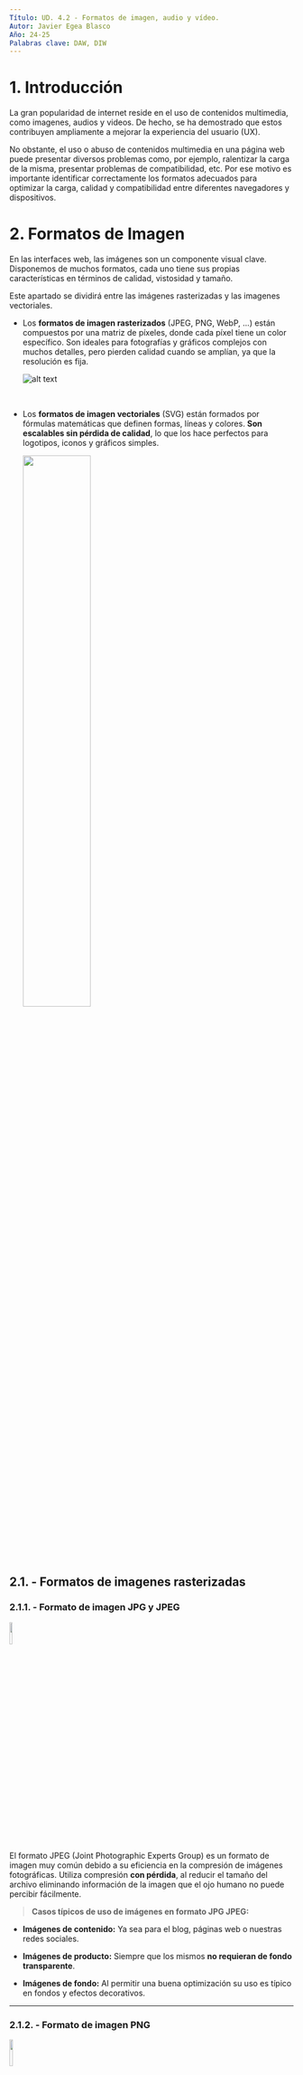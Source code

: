 ```yaml
---
Título: UD. 4.2 - Formatos de imagen, audio y vídeo.
Autor: Javier Egea Blasco
Año: 24-25
Palabras clave: DAW, DIW
---
```


# 1. Introducción
La gran popularidad de internet reside en el uso de contenidos multimedia, como imagenes, audios y videos. De hecho, se ha demostrado que estos contribuyen ampliamente a mejorar la experiencia del usuario (UX).  

No obstante, el uso o abuso de contenidos multimedia en una página web puede presentar diversos problemas como, por ejemplo, ralentizar la carga de la misma, presentar problemas de compatibilidad, etc. Por ese motivo es importante identificar correctamente los formatos adecuados para optimizar la carga, calidad y compatibilidad entre diferentes navegadores y dispositivos.

# 2. Formatos de Imagen
En las interfaces web, las imágenes son un componente visual clave. Disponemos de muchos formatos, cada uno tiene sus propias características en términos de calidad, vistosidad y tamaño.  

Este apartado se dividirá entre las imágenes rasterizadas y las imagenes vectoriales. 
-  Los **formatos de imagen rasterizados** (JPEG, PNG, WebP, ...) están compuestos por una matriz de píxeles, donde cada píxel tiene un color específico. Son ideales para fotografías y gráficos complejos con muchos detalles, pero pierden calidad cuando se amplían, ya que la resolución es fija.  

      ![alt text](./img/lena.png)

      <br>
-  Los **formatos de imagen vectoriales** (SVG) están formados por fórmulas matemáticas que definen formas, líneas y colores. **Son escalables sin pérdida de calidad**, lo que los hace perfectos para logotipos, iconos y gráficos simples.

    <img src="./img/svg.png" width=50%>


## 2.1. - Formatos de imagenes rasterizadas
### 2.1.1. - Formato de imagen JPG y JPEG  
<img src="https://upload.wikimedia.org/wikipedia/commons/thumb/c/c3/JPEG_format_logo.svg/250px-JPEG_format_logo.svg.png" width=10%>  

El formato JPEG (Joint Photographic Experts Group) es un formato de imagen muy común debido a su eficiencia en la compresión de imágenes fotográficas. Utiliza compresión **con pérdida**, al reducir el tamaño del archivo eliminando información de la imagen que el ojo humano no puede percibir fácilmente. 
  
>**Casos típicos de uso de imágenes en formato JPG JPEG:**
  
- **Imágenes de contenido:** Ya sea para el blog, páginas web o nuestras redes sociales.

- **Imágenes de producto:** Siempre que los mismos **no requieran de fondo transparente**.

- **Imágenes de fondo:** Al permitir una buena optimización su uso es típico en fondos y efectos decorativos.  
---

### 2.1.2. - Formato de imagen PNG  
<img src="https://cdn.icon-icons.com/icons2/2063/PNG/512/format_extension_png_page_file_icon_124654.png" width=11%>  

El formato PNG (Portable Network Graphics) destaca por la posibilidad de comprimir imágenes **sin pérdidas** y de ofrecer una profundidad de color de hasta 24 bits por píxel. Con el formato PNG **no se pueden generar animaciones**.    

El formato PNG soporta tanto la transparencia como la semitransparencia (gracias al canal alfa integrado).    

Los mecanismos de corrección del color y del brillo garantizan que los archivos de imagen en formato PNG tengan más o menos la misma apariencia en los diferentes sistemas.    

A causa del proceso de compresión sin pérdidas, los archivos son relativamente grandes, de modo que el formato no resulta tan adecuado para la presentación de fotografías.    
  
>**Casos típicos de uso de imágenes en formato PNG:**  
  
- **Almacenamiento y publicación** de imágenes y gráficos pequeños (logotipos, iconos, barras, etc.).
   
- **Gráficos con transparencia.**
   
- **Fotos sin pérdidas.**
---   
### 2.1.3. - Formato de imagen BMP  
<img src="https://cdn.icon-icons.com/icons2/265/PNG/512/BMP_29699.png" width=10%>  
  
El formato BMP (Windows bitmap), inicialmente desarrollado para **sistemas operativos Microsoft e IBM** es un formato de almacenamiento para mapas de bits con una profundidad de color de hasta 24 bits por píxel.  

El formato de imagen **sin comprimir** asigna a cada píxel un valor cromático, por lo que los archivos suelen ser muy grandes, motivo por el que el formato **no es adecuado** para su uso en páginas web.

>**Casos típicos de uso de imágenes en formato BMP:** 
- Almacenamiento de fotos/gráficos en el ámbito offline. 
---

### 2.1.4. - Formato de imagen GIF  
<img src="https://cdn.icon-icons.com/icons2/265/PNG/512/GIF_29666.png" width=10%>  

El formato GIF (Graphics Interchange Format) es una trama que utiliza la compresión sin pérdidas de calidad para imágenes de hasta 256 colores.  

Por ese motivo, con imágenes con más de 256 colores, la imagen debe adaptarse (reducire la cantidad de colores), lo que produce una consecuente pérdida de calidad.  

Su limitación de 8 bits hace que el tamaño del archivo sea pequeño, lo que le ideal para crear contenidos **de animación** cortos y atractivos.  

A pesar de su limitada calidad de imagen, mucha gente utiliza el GIF porque permite ofrecer un contenido visual más elaborado que una imagen estática.

>**Casos típicos de uso de imágenes en formato GIF:**  
  
- **Animaciones simples.**
   
- **Indicadores de carga.**
   
- **Memes y reacciones.**
---

### 2.1.5. - Formato de imagen HEIF  
<img src="./img/heif.png" width=11%>  

El formato HEIF (High Efficiency Image Format) no es ampliamente utilizado en la web, aunque tiene potencial debido a su eficiencia en la compresión de imágenes (mayor calidad y menor tamaño que JPEG).  

HEIF es más común en dispositivos móviles, especialmente en productos de Apple, donde se usa por defecto para capturar fotos.

El formato HEIF aún no ha sido adoptado como un estándar en la web porque presenta una **compatibilidad limitada** con algunos navegadores y sobre todo porque existen **alternativas más populares** como el formato **WebP**.  
  
---   

### 2.1.6 - Formato de imagen WebP  
![alt text](./img/webp.png)  

El formato WEBP es una alternativa relativamente nueva para imágenes en la web y fue desarrollada por Google. Este formato utiliza **una combinación de compresión sin pérdida y con pérdida** para lograr tamaños de archivo más pequeños que los formatos de imagen anteriores.  

El formato WEBP es compatible con transparencia y es compatible con imágenes animadas, lo que lo hace ideal para banners o publicidad en línea.  

Otra característica del formato WEBP es que puede mostrar una imagen progresivamente, lo que puede mejorar significativamente el tiempo de carga de la página web y mejorar la experiencia del usuario.  

Como **principal inconveniente** el formato WEBP no es compatible con todos los navegadores web y plataformas de redes sociales.

---

## 2.2. - Formatos de imagenes vectoriales
### 2.2.1. - Formato SVG
<img src="https://cdn.icon-icons.com/icons2/1098/PNG/512/1485481342-5_78632.png" width=11%>  

El formato SVG (Scalable Vector Graphics) es un formato de imagen vectorial basado en XML que soporta transparencia y animaciones. Esto permite que las imágenes sean escalables sin perder calidad haciendolas ideales para gráficos e iconos de alta calidad en diferentes tamaños y resoluciones.

>**Casos típicos de uso de imágenes en formato SVG:**  
  
- **Logotipos y marcas.**
   
- **Iconos y elementos gráficos.** (botones, ...)
   
- **Animaciones.** Los SVG permiten animaciones interactivas utilizando CSS o JavaScript.

---

### 2.2.2 - Formato EPS
<img src="https://cdn.icon-icons.com/icons2/265/PNG/512/EPS_29667.png" width=10%>  

El formato EPS (Encapsulated PostScript) se utiliza para guardar ilustraciones o trabajos de diseño gráfico en programas de ilustración como Adobe Illustrator y CorelDraw.  

Utilizado principalmente en gráficos profesionales es útil para crear imágenes de alta calidad. 

Aunque se pueda encontrar, no es muy común en la web y generalmente se convierte a SVG o PNG para su visualización.

---

### 2.2.3 - Formato PDF
<img src="https://cdn.icon-icons.com/icons2/2107/PNG/512/file_type_pdf_icon_130274.png" width=13%>  

El formato PDF (Portable Document Format) es muy familiar como formato de documento, pero también puede utilizarse para guardar imágenes e ilustraciones.  

Un archivo PDF se basa en el mismo lenguaje PostScript que el EPS. Es un vector con compresión sin pérdidas, lo que te permite ampliar una imagen PDF tanto como un desea.

También es la mejor opción para los informes visuales interactivos o las infografías, ya que es indexable y tiene texto que se puede buscar.  

También es posible incluir elementos interactivos en un PDF, por ejemplo, enlaces y botones CTA.

---
## 2.3 - Tabla resumen / comprativa de los 4 formatos de imágenes más populares.

| Característica         | JPG                                     | PNG                                                         | GIF                      | SVG                                          |
|------------------------|-----------------------------------------|--------------------------------------------------------------|--------------------------|----------------------------------------------|
| **Esquemas de color**   | RGB, escala de grises, CMYK             | RGB, escala de grises, colores indexados                     | Colores indexados         | RGB, nombres de color de SVG                 |
| **Número de colores**   | Hasta 16,7 mill.                        | Hasta 18 trillones                                           | Hasta 256                 | Hasta 16,7 mill.                             |
| **Canales de color**    | Tres                                    | Tres (más un canal alfa)                                     | Uno                      | Tres (más un canal alfa)                     |
| **Profundidad de bits** | 8 bits por canal                        | 1-16 bits por canal                                          | 1-8 bits                 | 8 bits por canal                             |
| **Compresión**          | Alta, con pérdidas                      | Alta, sin pérdidas                                           | Escasa                    | Ninguna                                      |
| **Tamaño de archivos**  | Muy pequeño                             | Pequeño                                                      | Grande                    | Individual                                   |
| **Animaciones**         | No                                      | No                                                           | Sí                        | Sí                                           |
| **Adecuado para**       | Fotos                                   | Imágenes y gráficos de pequeña envergadura (ej: logotipos), fotos sin pérdidas | Animaciones               | Todo tipo de gráficos (logotipos, iconos, diagramas, etc.) |

## 2.4 - Herramientas de edición de imagenes gratuitas
![](https://upload.wikimedia.org/wikipedia/commons/thumb/4/45/The_GIMP_icon_-_gnome.svg/120px-The_GIMP_icon_-_gnome.svg.png)  
**GIMP** (GNU Image Manipulation Program) es una de las alternativas gratuitas más poderosas y completas a editores depago como Adobe Photoshop. Ofrece herramientas avanzadas de edición y diseño de imágenes.  

---   

![](https://media.inkscape.org/static/images/inkscape-logo.svg)  
**Inkscape** es principalmente **un editor de gráficos vectoriales**, pero también permite trabajar con imágenes rasterizadas.

---
   
<img src="./img/therapy.png" width=50%>

**RawTherapee** está diseñado para la **edición de imágenes RAW** con un enfoque en la corrección de color y el procesamiento de alta calidad.

---
<img src="./img/fotopea.png" width =20%>  

**Photopea** es una herramienta de edición de imágenes **online** que se asemeja a Adobe Photoshop.  


# 3. Formatos de Audio
El audio en las interfaces web se utiliza principalmente en contenido multimedia, como videos o podcasts. Los formatos deben ofrecer un equilibrio entre calidad y tamaño de archivo.  
Existen muchos tipos de formatos de audio (mp3, wav, ogg, mp4…). Los que más se utilizan en la web son los formatos mp3 y ogg.
## 3.1. - Definiciones
### 3.1.1. - Señales audibles por el oído humano.
El oído humano puede percibir frecuencias en un rango aproximado de **20 Hz a 20 kHz** (20.000 Hz), aunque esta capacidad varía con la edad y otros factores:  

- **Frecuencias bajas (20 Hz - 250 Hz)** → Son los **graves**, percibidos más como vibraciones que como sonido.  
- **Frecuencias medias (250 Hz - 4 kHz)** → Contienen la mayor parte de los sonidos del habla humana.  
- **Frecuencias altas (4 kHz - 20 kHz)** → Son los **agudos**, como el canto de los pájaros o sonidos metálicos.  

>**Factores que afectan la audición**  
- Con la edad, la sensibilidad a las frecuencias altas disminuye, especialmente por encima de **15 kHz**.  
- La exposición prolongada a ruidos fuertes puede reducir la percepción de ciertas frecuencias.  

### 3.1.2. - Canales de audio
- :arrow_forward: **Mono (Monofónico)**: El audio se reproduce a través de un solo canal. Se usa en radios AM, llamadas telefónicas y algunas grabaciones de voz.  

- :arrow_forward: **Estéreo (Estereofónico)**: Utiliza dos canales (izquierdo y derecho), creando una sensación de espacialidad y dirección del sonido. Es el formato más común en música, películas y videojuegos.  

- **2.1**: Es un sistema estéreo con un subwoofer adicional para frecuencias bajas, mejorando los graves.  

- **5.1**: Configuración de sonido envolvente con seis canales: frontal izquierdo/derecho, central, trasero izquierdo/derecho y un subwoofer. Se usa en cine en casa y videojuegos.  

- **7.1**: Similar al 5.1, pero con dos canales adicionales para mayor inmersión sonora, utilizado en cines y sistemas avanzados de sonido.  

- **Dolby Atmos / DTS:X**: Formatos de audio tridimensionales que posicionan sonidos en un espacio virtual, creando una experiencia más realista en cines y sistemas de sonido avanzados.  


### 3.1.3. - Digitalización de la señal de audio
Toda fuente La digitalización y tratamiento del audio digital que podemos realizar utilizando programas de software se divide en dos etapas:
<br>  
:one: Muestrear (o discretizar) **la señal analógica** a intervalos regulares.    
:two: Asignarle a esas muestras **un valor binario** para crear una **señal digital**.

![alt text](./img/Muestreo.png)

<br>

### 3.1.4. - Frecuencia de muestreo
La frecuencia de muestreo es el número de veces por segundo que se toma una muestra de una señal analógica para convertirla en digital. Se mide en hercios (Hz) o muestras por segundo.
<br><br>
![alt text](./img/muestro_192.jpg)

>**Frecuencias de muestreo comunes:**  

Algunos valores estándar de frecuencia de muestreo en audio digital son:  
    8 kHz → Usado en telefonía (voz humana).  
    :arrow_forward: **22.05 kHz** → Se usa en efectos de sonido ligeros o clips de audio en aplicaciones web para reducir el peso de los archivos.  
    :arrow_forward: **44.1 kHz** → Estándar en la mayoría de archivos de audio en la web, ya que es la misma frecuencia de muestreo de los CDs de audio. Se usa en música en streaming, podcasts y efectos de sonido. 
    :arrow_forward: **48 kHz** → Común en videos y plataformas multimedia como YouTube y Vimeo, ya que es el estándar en producción de video.  
    96 kHz - 192 kHz → Usado en grabaciones de alta fidelidad y estudios de audio.  

<br>

>**Efectos de la frecuencia de muestreo:**
- **Frecuencia baja** → Puede generar aliasing, un efecto que distorsiona la señal original.
- **Frecuencia alta** → Aumenta la calidad, pero también el tamaño del archivo y la demanda de procesamiento.

### 3.1.6. - Resolución 
La **resolución en audio digital** es la **cantidad de bits usados para representar cada muestra de la señal analógica**. Se mide en **bits por muestra** (bit depth) y determina la **precisión y rango dinámico** del sonido digital.  

> **Valores típicos de resolución**  
- :arrow_forward: **8 bits** → Calidad baja, con un rango dinámico de **48 dB** (usado en telefonía y sonidos básicos).  
- :arrow_forward: **16 bits** → Estándar en CDs de audio, con un rango dinámico de **96 dB**.  
- **24 bits** → Usado en estudios profesionales y audio de alta fidelidad, con **144 dB** de rango dinámico.  
- **32 bits flotantes** → Calidad extrema, usada en producción profesional y aplicaciones especializadas.  

> **Efecto de la Resolución en el Audio**  
- **Mayor resolución (más bits)** → Más precisión en la representación del sonido, menor ruido de cuantización y mejor fidelidad.  
- **Menor resolución (menos bits)** → Más distorsión y ruido, menor calidad.  

En combinación con la **frecuencia de muestreo**, la resolución define la calidad final del audio digital.

### 3.1.7. - Bitrate, calidad de emisión
El **bitrate** es la cantidad de datos procesados por segundo en una señal de audio. Se mide en **kilobits por segundo (kbps)** y determina la calidad del sonido y el tamaño del archivo.  

>**Cálculo del Bitrate**  
El bitrate se calcula con la fórmula:  

**Bitrate** = **Frecuencia de muestreo** * **Resolución (bits por muestra)** * **N° de canales**

Por ejemplo, para un archivo de **CD de audio** (44.1 kHz, 16 bits, estéreo):  
44.100 * 16 * 2 = 1.411.200bps = 1411 kbps


>**Tipos de Bitrate en Audio**  

:one: **Bitrate constante (CBR - Constant Bit Rate)**  
   - Usa el mismo bitrate en todo el archivo.  
   - Mayor previsibilidad en el tamaño del archivo.     

:two: **Bitrate variable (VBR - Variable Bit Rate)**  
   - Ajusta el bitrate según la complejidad del audio.  
   - Mejora la calidad en momentos de alta demanda y reduce el tamaño en partes simples.  
   - Se usa en formatos como MP3 VBR o AAC para optimizar calidad y peso.  

:three: **Bitrate adaptativo (ABR - Average Bit Rate)**  
   - Mezcla de CBR y VBR: mantiene un bitrate promedio, pero ajusta en momentos clave.  
   - Se usa en streaming, como en Spotify o YouTube Music.  

>**Bitrate y Calidad del Audio**  
- :arrow_forward: **96 kbps o menos** → Baja calidad, suficiente para voz o radio online.  
- :arrow_forward: **128 kbps - 192 kbps** → Calidad aceptable en MP3, común en música en streaming.  
- **256 kbps - 320 kbps** → Alta calidad en formatos comprimidos como MP3/AAC.  
- **1411 kbps (CD Audio, WAV, FLAC)** → Calidad sin pérdidas, fiel al original.  
- **Más de 2000 kbps (Hi-Res Audio, 24 bits/96 kHz o más)** → Audio profesional y audiófilo.  

>**Ejemplos de pesos de archivos en función del bitrate**

| BIT Depth|	Sample Rate|	Bit Rate|	Tamaño de archivo para un minuto de música en estéreo	|Tamaño del fichero para 3 minutos de música|  
|-|-|-|-|-|  
|16	|44,100	|1.35 Mbit/seg	|10.1 megabytes	| 30.3 megabytes|
|16	|48,000|	1.46 Mbit/seg	|11.0 megabytes	|33 megabytes|
|24	|96,000	|4.39 Mbit/seg	|33.0 megabytes|	99 megabytes|
|Fichero MP3|	128 k/bit rate	|0.13 Mbit/seg|	0.94 megabytes	|2.82 megabytes|

## 3.2. - Formatos de archivos
Los archivos de audio digital pueden clasificarse según su compresión y calidad en tres tipos principales: sin compresión, con compresión sin pérdida y con compresión con pérdida.  
Los formatos habitualmente utilizados para la reproducción de audio son los **con compresión con perdida**, siendo el formato de compresión descompresión (CODEC) **MP3** (CODEC: **CO**mpressor- **DEC**ompressor) uno de los más populares. 


### 3.2.1. - Formato MP3
<img src="https://upload.wikimedia.org/wikipedia/commons/thumb/e/ea/Mp3.svg/250px-Mp3.svg.png" width=15%>  

El formato MP3 (MPEG 1 Layer 3) fue creado por el Instituto Fraunhofer. Su extraordinario grado de compresión y alta calidad lo ha convertido en el candidato ideal para publicar audios en la web.
  - **Ventajas**: Alta compatibilidad, buena compresión con pérdida aceptable.  
  - **Desventajas**: Calidad limitada en tasas de bits bajas.
  - **Usos**: Música, podcasts, efectos de sonido.  


### 3.2.2. - Formato OGG
<img src="https://upload.wikimedia.org/wikipedia/commons/thumb/a/a1/Ogg_Logo.svg/250px-Ogg_Logo.svg.png" width=10%>

Desarrollado por la fundación Xiph.org, es libre y de código abierto (a diferencia del formato MP3). 
  - **Ventajas**: Libre de patentes, buena calidad y compresión.
  - **Desventajas**: Menor soporte en algunos navegadores comparado con MP3.
  - **Usos**: Alternativa a MP3 en navegadores que lo soporten.

### 3.2.3. - Formato WAV
<img src="https://upload.wikimedia.org/wikipedia/commons/thumb/c/cb/AudacityWAV.png/100px-AudacityWAV.png" width=10%>

El formato WAV (WaveForm Audio File) es un archivo que desarrolló originalmente Microsoft para guardar audio.
  - **Ventajas**: Sin pérdida de calidad, alta fidelidad.
  - **Desventajas**: Tamaño de archivo muy grande.
  - **Usos**: Audio de alta calidad, efectos de sonido breves.

## 3.3. - Herramientas de edición de audio gratuitas
 ![](https://upload.wikimedia.org/wikipedia/commons/e/e2/Audacity_Logo_nofilter.svg) 

**Audacity** es una de las herramientas de edición de audio más populares y completas.   
- **Características**: Grabación y edición multipista, efectos de audio, soporte para varios formatos (MP3, WAV, OGG, FLAC), eliminación de ruido.
---
![](https://www.ocenaudio.com/imgs/logo.png)

**Ocenaudio** es una alternativa más ligera y fácil de usar que Audacity, ideal para ediciones rápidas y sencillas.
- **Características**: Edición en tiempo real, soporte para efectos VST, análisis espectral, y soporte para múltiples formatos.
---   
![](https://users.notam02.no/~kjetism/radium/radium_logo_128x128_colorized.png)

**Radium** es un software de edición y composición de audio principalmente para Mac. Tiene una propuesta diferente en cuanto a la organización de su interfaz, lo que puede ser un poco desconcertante al principio.

# 4. Formatos de Video  
El video es otro recurso de las interfaces web, pero su uso intensivo de datos requiere formatos que ofrezcan buena compresión sin sacrificar demasiada calidad.
Existen diversos formatos de video (MP4, WebM, AVI, MKV, MOV…), pero los más utilizados en la web son los formatos MP4 y WebM debido a su amplia compatibilidad y buen rendimiento.

## 4.1. - Componentes de un archivo de video
Un archivo de video digital está compuesto principalmente por los siguientes componentes:  

- **Video:** Contiene las imágenes en movimiento que conforman el video.  
- **Audio:** Acompaña al video proporcionando sonido.
- **Subtítulos:** Texto que se sobrepone a la imagen. Aportan información adicional sobre los contenidos, traducen si son extranjeros o simplemente replican los diálogos para facilitar la accesibilidad a personas con dificultades auditivas.   

Cada uno de estos componentes se codifica por separado utilizando diferentes códecs, como H.264 para video y AAC para audio.

##  4.2. - Resolución de video
La **resolución de video** es la cantidad de píxeles que componen cada fotograma del video, lo que afecta directamente a la calidad visual. Las resoluciones comunes incluyen:

- :arrow_forward: **480p (SD)**: Definición estándar, utilizada en televisores antiguos o conexiones lentas.  
- :arrow_forward: **720p (HD)**: Alta definición, ideal para video en línea y dispositivos móviles.  
- **1080p (Full HD)**: Full High Definition, ampliamente utilizado en plataformas de streaming y Blu-Ray.  
- **1440p (2K)**: Resolución de mayor calidad, utilizada en producción profesional.  
- **2160p (4K)**: Ultra Alta Definición, ideal para pantallas grandes y producción cinematográfica.  
- **4320p (8K)**: Resolución de altísima definición, utilizada en producción de cine de última generación.

## 4.3. -  Frame rate o fotogramas por segundo (FPS)
El **frame rate** se refiere a la cantidad de imágenes (fotogramas) que se muestran por segundo. Los FPS más comunes son:

- **24 fps**: Usado en cine, proporciona un movimiento natural.  
- **30 fps**: Común en televisión y videos en línea.  
- **60 fps**: Proporciona una experiencia fluida, ideal para videojuegos y transmisiones deportivas.

## 4.4. - Códecs de Video
El **códec** es el software encargado de comprimir y descomprimir el archivo de video. Algunos códecs populares incluyen:

- **H.264**: Códec más utilizado para video en la web, ofrece buena calidad y compresión.  
- **H.265 (HEVC)**: Códec más eficiente que H.264, ideal para 4K y videos de alta calidad, aunque no tan compatible en todos los dispositivos.  
- **VP8 / VP9**: Códecs de Google utilizados en plataformas como YouTube, con buena eficiencia y calidad.  
- **AV1**: Códec emergente con una alta tasa de compresión, especialmente útil para video en 4K y superior.

## 4.5. - Formatos de los archivos de video
### 4.5.1 - MP4 (MPEG-4)
<img src="https://icons.veryicon.com/png/o/file-type/file-type-icon/mp4-icon-1.png" width=10%>

Es el formato más popular, compatible con casi todos los dispositivos y plataformas de streaming. Los videos que usan el contenedor .MP4 pueden tener tamaños de archivo relativamente pequeños mientras conservan una alta calidad.

- **Ventajas**: Alta compresión, buena calidad, muy compatible.
- **Desventajas**: Compresión con pérdida, lo que puede reducir la calidad en tasas de bits bajas.  
- **Usos**: Video en línea, plataformas de streaming, grabaciones en dispositivos móviles. 

### 4.5.2. - WebM
<img src="https://icons.veryicon.com/png/o/file-type/full-file-extension/webm.png" width=10%>

WebM es un formato multimedia abierto y libre desarrollado por Google y orientado para usarse con HTML5. 
- **Ventajas**: Libre de patentes, buena compresión, compatible con HTML5.
- **Desventajas**: Menor soporte que MP4 en algunos dispositivos.
- **Usos**: Videos optimizados para web, streaming.

### 4.5.3. - AVI (Audio Video Interleave)
<img src="./img/avilogo.png" width=12%>  

Formato más antiguo, compatible en Windows pero con un mayor tamaño de archivo.   
- **Ventajas**: Alta calidad, sin pérdida de datos.  
- **Desventajas**: Archivos grandes y mayor demanda de almacenamiento y ancho de banda.  
- **Usos**: Videos de alta calidad en entornos controlados, como edición de video.

### 4.5.4. - Formato OGG
<img src="https://icons.veryicon.com/png/o/file-type/full-file-extension/ogg-11.png" width=10%>

Ogg es un formato contenedor libre y abierto, desarrollado y mantenido por la Fundación Xiph.Org. Está diseñado para proporcionar una difusión de flujo eficiente y manipulación de multimedios digitales de alta calidad.
  - **Ventajas**: Libre de patentes, buena compresión.
  - **Desventajas**: Menor calidad comparada con mp4 o WebM.
  - **Usos**: Alternativa a mp4 o WebM en navegadores compatibles.

### 4.5.5. - Formato MKV
<img src="./img/mkvlogo.png" width=12%>  

El **MKV** es un contenedor flexible que puede contener múltiples pistas de audio, subtítulos y capítulos.

- **Ventajas**: Sin pérdidas, flexible y soporta múltiples idiomas y subtítulos.  
- **Desventajas**: Menor compatibilidad con algunos dispositivos.  
- **Usos**: Video en alta calidad, almacenamiento de películas y series.

## 4.6. - Compresión de Video
La **compresión de video** reduce el tamaño del archivo eliminando información redundante o irrelevante. Existen dos tipos de compresión:

- **Compresión con pérdida**: Elimina datos que no afectan perceptiblemente la calidad (ej., MP4).  
- **Compresión sin pérdida**: Mantiene todos los datos originales, pero produce archivos mucho más grandes (ej., AVI sin compresión).

>**Efectos de la Compresión de Video**  
- **Compresión con pérdida** → Menor tamaño de archivo, pero puede haber una pérdida de calidad perceptible (pixelado).  
- **Compresión sin pérdida** → Alta calidad, pero tamaños de archivo muy grandes.

## 4.7. - Bitrate de Video
El **bitrate** en video determina la cantidad de datos utilizados para representar el video durante un período de tiempo. Se mide en **kilobits por segundo (kbps)** y afecta directamente a la calidad y tamaño del archivo.
edia. 






## 6.3 - Herramientas de edición de video gratuitas
![](https://www.videosoftdev.com/images/video_editor/box.png)  
**VSDC Free Video Editor** es un editor de video gratuito que ofrece una amplia gama de herramientas de edición para proyectos complejos, ideal para quienes buscan una opción robusta pero gratuita.
   - **Características**: Edición no lineal, efectos visuales, corrección de color, soporte para múltiples formatos de video, exportación en alta definición.
---    
<img src="https://upload.wikimedia.org/wikipedia/commons/thumb/9/90/DaVinci_Resolve_17_logo.svg/250px-DaVinci_Resolve_17_logo.svg.png" width=12%>  

**DaVinci Resolve** un editor de video profesional que ofrece herramientas avanzadas para edición, corrección de color, efectos visuales, y postproducción de audio.
   - **Características**: Edición no lineal, corrección de color avanzada, edición multipista, herramientas de postproducción de audio, efectos visuales.
---    
![](https://upload.wikimedia.org/wikipedia/commons/f/fe/Shotcut-logo-64.png)  
**Shotcut** es un editor de video gratuito y de código abierto que ofrece una interfaz fácil de usar y soporte para una amplia gama de formatos de video.
   - **Características**: Soporte para edición de video HD, filtros y efectos de video, línea de tiempo avanzada, soporte para múltiples formatos.
---   
<img src="https://upload.wikimedia.org/wikipedia/commons/1/18/Kdenlive_new_logo.png" width=25%>

**Kdenlive** es un editor de video de código abierto para Linux, aunque también está disponible para Windows y macOS. Es una de las mejores opciones gratuitas para usuarios de Linux.
   - **Características**: Edición multipista, efectos de video y transiciones, soporte para múltiples formatos de video y audio, integración con FFmpeg.
---
## 6.4 - Ejemplos de ediciones de video lineal y no lineales:

<a href="https://www.youtube.com/watch?v=63vqob-MljQ&list=PLuAMrIXhypV6rSk9RAS9hwF8VoMW3OVaE&index=2">Video lineal</a>  
<a href="https://www.youtube.com/watch?v=0P4A1K4lXDo">Video no lineal</a>

# 7 - Tarea:
Realizar breves comentarios sobre las herramientas elegidas. 